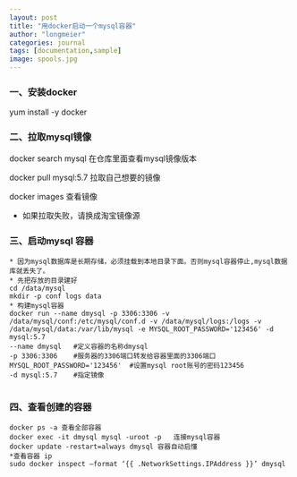 ```yaml
---
layout: post
title: "用docker启动一个mysql容器"
author: "longmeier"
categories: journal
tags: [documentation,sample]
image: spools.jpg
---
```


### 一、安装docker
 
 yum install -y docker
 
### 二、拉取mysql镜像
 
 docker search mysql  在仓库里面查看mysql镜像版本

 docker pull mysql:5.7  拉取自己想要的镜像

 docker images   查看镜像
    
 * 如果拉取失败，请换成淘宝镜像源
 
### 三、启动mysql 容器
 ``` 
 * 因为mysql数据库是长期存储，必须挂载到本地目录下面。否则mysql容器停止,mysql数据库就丢失了。
 * 先把存放的目录建好
 cd /data/mysql
 mkdir -p conf logs data
 * 构建mysql容器
 docker run --name dmysql -p 3306:3306 -v /data/mysql/conf:/etc/mysql/conf.d -v /data/mysql/logs:/logs -v /data/mysql/data:/var/lib/mysql -e MYSQL_ROOT_PASSWORD='123456' -d mysql:5.7
 --name dmysql   #定义容器的名称dmysql
 -p 3306:3306    #服务器的3306端口转发给容器里面的3306端口
 MYSQL_ROOT_PASSWORD='123456'  #设置mysql root账号的密码123456
 -d mysql:5.7    #指定镜像
     
 ``` 
### 四、查看创建的容器
 ``` 
 docker ps -a 查看全部容器
 docker exec -it dmysql mysql -uroot -p   连接mysql容器
 docker update -restart=always dmysql 容器自动启懂
 *查看容器 ip
 sudo docker inspect –format ‘{{ .NetworkSettings.IPAddress }}’ dmysql
 ``` 